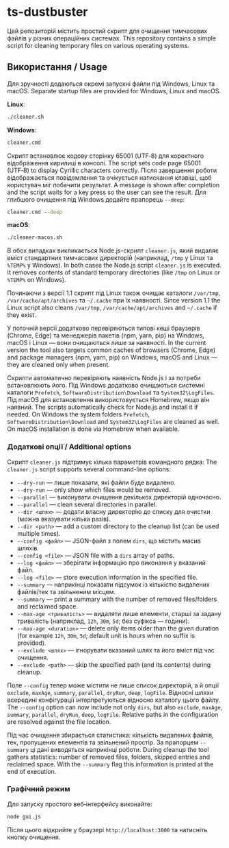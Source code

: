 # ts-dustbuster

Цей репозиторій містить простий скрипт для очищення тимчасових файлів у різних операційних системах.
This repository contains a simple script for cleaning temporary files on various operating systems.

## Використання / Usage

Для зручності додаються окремі запускні файли під Windows, Linux та macOS.
Separate startup files are provided for Windows, Linux and macOS.

**Linux**:
```bash
./cleaner.sh
```

**Windows**:
```cmd
cleaner.cmd
```
Скрипт встановлює кодову сторінку 65001 (UTF‑8) для коректного відображення кирилиці в консолі.
The script sets code page 65001 (UTF‑8) to display Cyrillic characters correctly.
Після завершення роботи відображається повідомлення та очікується натискання клавіші,
щоб користувач міг побачити результат.
A message is shown after completion and the script waits for a key press so the user can see the result.
Для глибшого очищення під Windows додайте прапорець `--deep`:
```cmd
cleaner.cmd --deep
```

**macOS**:
```bash
./cleaner-macos.sh
```

В обох випадках викликається Node.js-скрипт `cleaner.js`, який видаляє вміст стандартних тимчасових директорій (наприклад, `/tmp` у Linux та `%TEMP%` у Windows).
In both cases the Node.js script `cleaner.js` is executed. It removes contents of standard temporary directories (like `/tmp` on Linux or `%TEMP%` on Windows).

Починаючи з версії 1.1 скрипт під Linux також очищає каталоги `/var/tmp`, `/var/cache/apt/archives` та `~/.cache` при їх наявності.
Since version 1.1 the Linux script also cleans `/var/tmp`, `/var/cache/apt/archives` and `~/.cache` if they exist.

У поточній версії додатково перевіряються типові кеші браузерів (Chrome, Edge) та менеджерів пакетів (npm, yarn, pip) на Windows, macOS і Linux — вони очищаються лише за наявності.
In the current version the tool also targets common caches of browsers (Chrome, Edge) and package managers (npm, yarn, pip) on Windows, macOS and Linux — they are cleaned only when present.

Скрипти автоматично перевіряють наявність Node.js і за потреби встановлюють його. Під Windows додатково очищаються системні каталоги `Prefetch`, `SoftwareDistribution\Download` та `System32\LogFiles`. Під macOS для встановлення використовується Homebrew, якщо він наявний.
The scripts automatically check for Node.js and install it if needed. On Windows the system folders `Prefetch`, `SoftwareDistribution\Download` and `System32\LogFiles` are cleaned as well. On macOS installation is done via Homebrew when available.

### Додаткові опції / Additional options

Скрипт `cleaner.js` підтримує кілька параметрів командного рядка:
The `cleaner.js` script supports several command-line options:

- `--dry-run` — лише показати, які файли буде видалено.
- `--dry-run` — only show which files would be removed.
- `--parallel` — виконувати очищення декількох директорій одночасно.
- `--parallel` — clean several directories in parallel.
- `--dir <шлях>` — додати власну директорію до списку для очистки (можна вказувати кілька разів).
- `--dir <path>` — add a custom directory to the cleanup list (can be used multiple times).
- `--config <файл>` — JSON-файл з полем `dirs`, що містить масив шляхів.
- `--config <file>` — JSON file with a `dirs` array of paths.
- `--log <файл>` — зберігати інформацію про виконання у вказаний файл.
- `--log <file>` — store execution information in the specified file.
- `--summary` — наприкінці показати підсумок із кількістю видалених файлів/тек та звільненим місцем.
- `--summary` — print a summary with the number of removed files/folders and reclaimed space.
- `--max-age <тривалість>` — видаляти лише елементи, старші за задану тривалість (наприклад, `12h`, `30m`, `5d`; без суфікса — години).
- `--max-age <duration>` — delete only items older than the given duration (for example `12h`, `30m`, `5d`; default unit is hours when no suffix is provided).
- `--exclude <шлях>` — ігнорувати вказаний шлях та його вміст під час очищення.
- `--exclude <path>` — skip the specified path (and its contents) during cleanup.

Поле `--config` тепер може містити не лише список директорій, а й опції `exclude`, `maxAge`, `summary`, `parallel`, `dryRun`, `deep`, `logFile`. Відносні шляхи всередині конфігурації інтерпретуються відносно каталогу цього файлу.
The `--config` option can now include not only `dirs`, but also `exclude`, `maxAge`, `summary`, `parallel`, `dryRun`, `deep`, `logFile`. Relative paths in the configuration are resolved against the file location.

Під час очищення збирається статистика: кількість видалених файлів, тек, пропущених елементів та звільнений простір. За прапорцем `--summary` ці дані виводяться наприкінці роботи.
During cleanup the tool gathers statistics: number of removed files, folders, skipped entries and reclaimed space. With the `--summary` flag this information is printed at the end of execution.

### Графічний режим

Для запуску простого веб‑інтерфейсу виконайте:

```bash
node gui.js
```

Після цього відкрийте у браузері `http://localhost:3000` та натисніть кнопку очищення.
